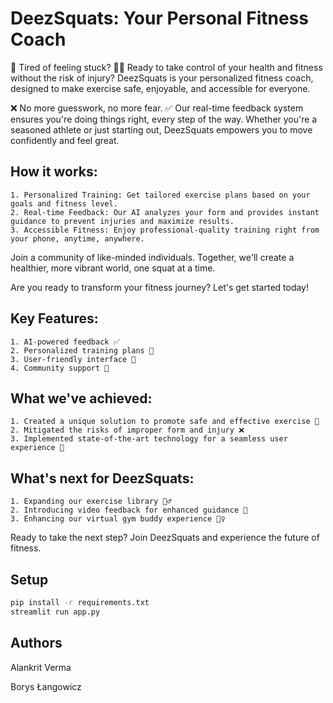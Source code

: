 # DeezSquats: Your Personal Fitness Coach

💪 Tired of feeling stuck? 🏋️‍♀️ Ready to take control of your health and fitness without the risk of injury? DeezSquats is your personalized fitness coach, designed to make exercise safe, enjoyable, and accessible for everyone.

❌ No more guesswork, no more fear. ✅ Our real-time feedback system ensures you're doing things right, every step of the way. Whether you're a seasoned athlete or just starting out, DeezSquats empowers you to move confidently and feel great.

## How it works:

    1. Personalized Training: Get tailored exercise plans based on your goals and fitness level.
    2. Real-time Feedback: Our AI analyzes your form and provides instant guidance to prevent injuries and maximize results.
    3. Accessible Fitness: Enjoy professional-quality training right from your phone, anytime, anywhere.

Join a community of like-minded individuals. Together, we'll create a healthier, more vibrant world, one squat at a time.

Are you ready to transform your fitness journey? Let's get started today!

## Key Features:

    1. AI-powered feedback ✅
    2. Personalized training plans 💪
    3. User-friendly interface 📱
    4. Community support 🤗

## What we've achieved:

    1. Created a unique solution to promote safe and effective exercise 🎉
    2. Mitigated the risks of improper form and injury ❌
    3. Implemented state-of-the-art technology for a seamless user experience 🤖

## What's next for DeezSquats:

    1. Expanding our exercise library 🏋️‍♂️
    2. Introducing video feedback for enhanced guidance 🎥
    3. Enhancing our virtual gym buddy experience 👯‍♀️

Ready to take the next step? 
Join DeezSquats and experience the future of fitness.

## Setup
```bash
pip install -r requirements.txt
streamlit run app.py
```

## Authors

Alankrit Verma

Borys Łangowicz
